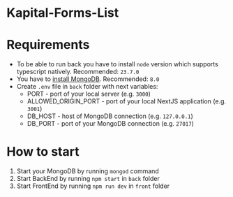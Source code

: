 # Kapital-Forms-List

# Requirements

+ To be able to run back you have to install `node` version which supports typescript natively. Recommended:  `23.7.0`
+ You have to [install MongoDB](https://www.mongodb.com/try/download/community). Recommended:  `8.0`
+ Create `.env` file in `back` folder with next variables:
  + PORT - port of your local server (e.g. `3000`)
  + ALLOWED_ORIGIN_PORT - port of your local NextJS application (e.g. `3001`)
  + DB_HOST - host of MongoDB connection (e.g. `127.0.0.1`) 
  + DB_PORT - port of your MongoDB connection (e.g. `27017`)


# How to start

1. Start your MongoDB by running `mongod` command
2. Start BackEnd by running `npm start` in `back` folder
3. Start FrontEnd by running `npm run dev` in `front` folder
